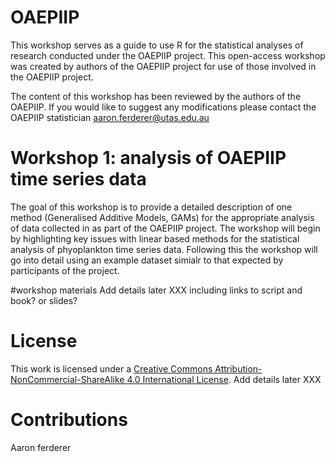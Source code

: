 # OAEPIIP

This workshop serves as a guide to use R for the statistical analyses of research conducted under the OAEPIIP project. This open-access workshop was created by authors of the OAEPIIP project for use of those involved in the OAEPIIP project.

The content of this workshop has been reviewed by the authors of the OAEPIIP. If you would like to suggest any modifications please contact the OAEPIIP statistician aaron.ferderer@utas.edu.au

# Workshop 1: analysis of OAEPIIP time series data

The goal of this workshop is to provide a detailed description of one method (Generalised Additive Models, GAMs) for the appropriate analysis of data collected in as part of the OAEPIIP project. The workshop will begin by highlighting key issues with linear based methods for the statistical analysis of phyoplankton time series data. Following this the workshop will go into detail using an example dataset simialr to that expected by participants of the project.

#workshop materials 
Add details later XXX including links to script and book? or slides?

# License
This work is licensed under a [Creative Commons Attribution-NonCommercial-ShareAlike 4.0 International License](https://creativecommons.org/licenses/by-sa/4.0/).
Add details later XXX



# Contributions
Aaron ferderer
